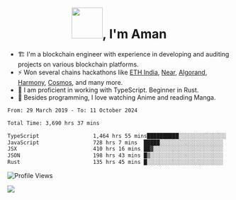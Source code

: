 <h1 align="center"><img src="https://media2.giphy.com/media/v1.Y2lkPTc5MGI3NjExZmx5c2N1N2lkbjg5NnI3ajI2ZXhxZ24yZ3cxcmJibTZrMWZkbjlxaSZlcD12MV9pbnRlcm5hbF9naWZfYnlfaWQmY3Q9Zw/AFdcYElkoNAUE/giphy.webp" width="70">, I'm Aman</h1>

- 🏗️ I'm a blockchain engineer with experience in developing and auditing projects on various blockchain platforms.
- ⚡ Won several chains hackathons like [ETH India](https://devfolio.co/projects/hivm-hybrid-intent-virtual-machine-3ba1), [Near](https://medium.com/encode-club/encode-x-near-hackathon-finale-prizewinners-and-summary-fcf6e409ab07), [Algorand](https://algorand-innovate.hackerearth.com), [Harmony](https://medium.com/harmony-one/winners-of-the-hack-the-horizon-hackathon-ae04f95b71ab), [Cosmos](https://www.hackerearth.com/challenges/hackathon/hackatom-india/), and many more.
- 🌊 I am proficient in working with TypeScript. Beginner in Rust.
- 🍣 Besides programming, I love watching Anime and reading Manga.

<!--START_SECTION:waka-->

```txt
From: 29 March 2019 - To: 11 October 2024

Total Time: 3,690 hrs 37 mins

TypeScript                 1,464 hrs 55 mins██████████░░░░░░░░░░░░░░░   39.69 %
JavaScript                 728 hrs 7 mins  █████░░░░░░░░░░░░░░░░░░░░   19.73 %
JSX                        410 hrs 16 mins ██▓░░░░░░░░░░░░░░░░░░░░░░   11.12 %
JSON                       198 hrs 43 mins █▒░░░░░░░░░░░░░░░░░░░░░░░   05.38 %
Rust                       135 hrs 45 mins █░░░░░░░░░░░░░░░░░░░░░░░░   03.68 %
```

<!--END_SECTION:waka-->

![Profile Views](https://komarev.com/ghpvc/?username=amanraj1608&label=Profile%20views&color=0e75b6&style=flat-square)

![](https://hit.yhype.me/github/profile?user_id=42104907)
